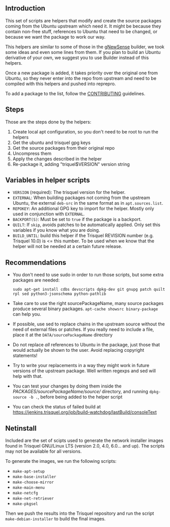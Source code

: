 ## Introduction

This set of scripts are helpers that modify and create the source packages coming
from the Ubuntu upstream which need it. It might be because they contain
non-free stuff, references to Ubuntu that need to be changed, or because we
want the package to work our way.

This helpers are similar to some of those in the [gNewSense](http://www.gnewsense.org/Builder/HowToCreateYourOwnGNULinuxDistribution) builder, we took
some ideas and even some lines from them. If you plan to build an Ubuntu
derivative of your own, we suggest you to use Builder instead of this helpers.

Once a new package is added, it takes priority over the original one from Ubuntu,
so they never enter into the repo from upstream and need to be
compiled with this helpers and pushed into reprepro.

To add a package to the list, follow the [CONTRIBUTING](https://gitlab.trisquel.org/trisquel/package-helpers/blob/nabia/CONTRIBUTING.md) guidelines.

## Steps

Those are the steps done by the helpers:

1. Create local apt configuration, so you don't need to be root to run the helpers
2. Get the ubuntu and trisquel gpg keys
3. Get the source packages from their original repo
4. Uncompress them
5. Apply the changes described in the helper
6. Re-package it, adding "triquel$VERSION" version string

## Variables in helper scripts

* `VERSION` (required): The trisquel version for the helper.
* `EXTERNAL`: When building packages not coming from the upstream Ubuntu, the external `deb-src` in the same format as in `apt.sources.list`.
* `REPOKEY`: An additional GPG key to import for the helper. Mostly only used in conjunction with `EXTERNAL`.
* `BACKPORT(S)`: Must be set to `true` if the package is a backport.
* `QUILT`: If `skip`, avoids patches to be automatically applied. Only set this variables if you know what you are doing.
* `BUILD_UNTIL`: build this helper if the Trisquel REVISION number (e.g. Trisquel 10.0) is <= this number. To be used when we know that the helper will not be needed at a certain future release.

## Recommendations

* You don't need to use sudo in order to run those scripts, but some extra packages are needed:

     `sudo apt-get install cdbs devscripts dpkg-dev git gnupg patch quilt rpl sed python3-jsonschema python-pathlib`

* Take care to use the right sourcePackageName, many source packages produce
several binary packages. `apt-cache showsrc binary-package` can help you.
* If possible, use sed to replace chains in the upstream source without the
need of external files or patches. If you really need to include a file, place
it at the `DATA/sourcePackageName` directory
* Do not replace *all* references to Ubuntu in the package, just those that
would actually be shown to the user. Avoid replacing copyright statements!
* Try to write your replacements in a way they might work in future versions
of the upstream package. Well written regexps and sed will help with that.
* You can test your changes by doing them inside the _PACKAGES/sourcePackageName/source/_ directory,
and running `dpkg-source -b .`, before being added to the helper script
* You can check the status of failed build at https://jenkins.trisquel.org/job/build-watchdog/lastBuild/consoleText

## Netinstall

Included are the set of scipts used to generate the network installer images
found in Trisquel GNU/Linux LTS (version 2.0, 4.0, 6.0... and up). The scripts
may not be available for all versions.

To generate the images, we run the following scripts:

* `make-apt-setup`
* `make-base-installer`
* `make-choose-mirror`
* `make-main-menu`
* `make-netcfg`
* `make-net-retriever`
* `make-pkgsel`

Then we push the results into the Trisquel repository and run the script
`make-debian-installer` to build the final images.
